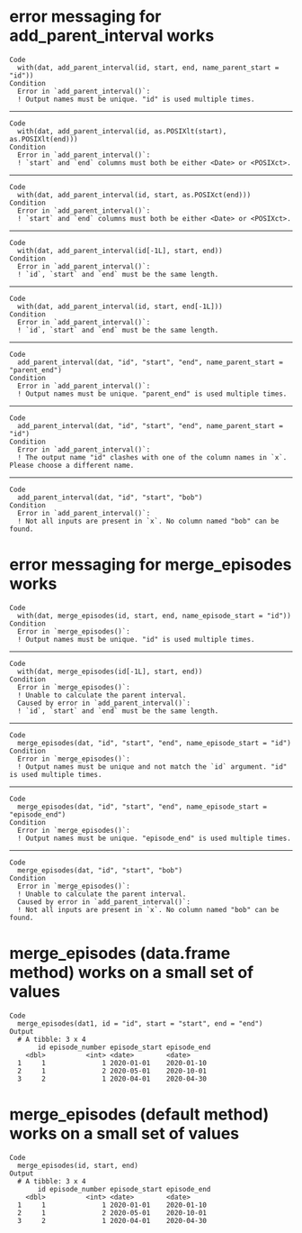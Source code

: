 # error messaging for add_parent_interval works

    Code
      with(dat, add_parent_interval(id, start, end, name_parent_start = "id"))
    Condition
      Error in `add_parent_interval()`:
      ! Output names must be unique. "id" is used multiple times.

---

    Code
      with(dat, add_parent_interval(id, as.POSIXlt(start), as.POSIXlt(end)))
    Condition
      Error in `add_parent_interval()`:
      ! `start` and `end` columns must both be either <Date> or <POSIXct>.

---

    Code
      with(dat, add_parent_interval(id, start, as.POSIXct(end)))
    Condition
      Error in `add_parent_interval()`:
      ! `start` and `end` columns must both be either <Date> or <POSIXct>.

---

    Code
      with(dat, add_parent_interval(id[-1L], start, end))
    Condition
      Error in `add_parent_interval()`:
      ! `id`, `start` and `end` must be the same length.

---

    Code
      with(dat, add_parent_interval(id, start, end[-1L]))
    Condition
      Error in `add_parent_interval()`:
      ! `id`, `start` and `end` must be the same length.

---

    Code
      add_parent_interval(dat, "id", "start", "end", name_parent_start = "parent_end")
    Condition
      Error in `add_parent_interval()`:
      ! Output names must be unique. "parent_end" is used multiple times.

---

    Code
      add_parent_interval(dat, "id", "start", "end", name_parent_start = "id")
    Condition
      Error in `add_parent_interval()`:
      ! The output name "id" clashes with one of the column names in `x`. Please choose a different name.

---

    Code
      add_parent_interval(dat, "id", "start", "bob")
    Condition
      Error in `add_parent_interval()`:
      ! Not all inputs are present in `x`. No column named "bob" can be found.

# error messaging for merge_episodes works

    Code
      with(dat, merge_episodes(id, start, end, name_episode_start = "id"))
    Condition
      Error in `merge_episodes()`:
      ! Output names must be unique. "id" is used multiple times.

---

    Code
      with(dat, merge_episodes(id[-1L], start, end))
    Condition
      Error in `merge_episodes()`:
      ! Unable to calculate the parent interval.
      Caused by error in `add_parent_interval()`:
      ! `id`, `start` and `end` must be the same length.

---

    Code
      merge_episodes(dat, "id", "start", "end", name_episode_start = "id")
    Condition
      Error in `merge_episodes()`:
      ! Output names must be unique and not match the `id` argument. "id" is used multiple times.

---

    Code
      merge_episodes(dat, "id", "start", "end", name_episode_start = "episode_end")
    Condition
      Error in `merge_episodes()`:
      ! Output names must be unique. "episode_end" is used multiple times.

---

    Code
      merge_episodes(dat, "id", "start", "bob")
    Condition
      Error in `merge_episodes()`:
      ! Unable to calculate the parent interval.
      Caused by error in `add_parent_interval()`:
      ! Not all inputs are present in `x`. No column named "bob" can be found.

# merge_episodes (data.frame method) works on a small set of values

    Code
      merge_episodes(dat1, id = "id", start = "start", end = "end")
    Output
      # A tibble: 3 x 4
           id episode_number episode_start episode_end
        <dbl>          <int> <date>        <date>     
      1     1              1 2020-01-01    2020-01-10 
      2     1              2 2020-05-01    2020-10-01 
      3     2              1 2020-04-01    2020-04-30 

# merge_episodes (default method) works on a small set of values

    Code
      merge_episodes(id, start, end)
    Output
      # A tibble: 3 x 4
           id episode_number episode_start episode_end
        <dbl>          <int> <date>        <date>     
      1     1              1 2020-01-01    2020-01-10 
      2     1              2 2020-05-01    2020-10-01 
      3     2              1 2020-04-01    2020-04-30 

